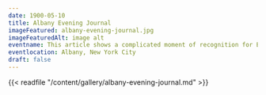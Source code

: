 ```yaml
---
date: 1900-05-10
title: Albany Evening Journal
imageFeatured: albany-evening-journal.jpg
imageFeaturedAlt: image alt
eventname: This article shows a complicated moment of recognition for Elizabeth Cisco after school segregation is no longer legal.
eventlocation: Albany, New York City
draft: false
---
```


{{< readfile "/content/gallery/albany-evening-journal.md" >}}
